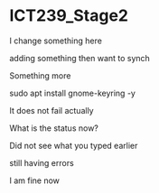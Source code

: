 # ICT239_Stage2

I change something here

adding something then want to synch

Something more 

sudo apt install gnome-keyring -y

It does not fail actually

What is the status now?

Did not see what you typed earlier

still having errors

I am fine now
